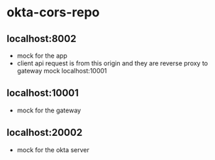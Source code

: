 # okta-cors-repo
## localhost:8002 
- mock for the app
- client api request is from this origin and they are reverse proxy to gateway mock localhost:10001

## localhost:10001
- mock for the gateway

## localhost:20002
- mock for the okta server